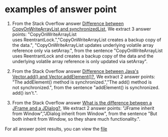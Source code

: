 # examples of answer point

1. From the Stack Overflow answer [Difference between CopyOnWriteArrayList and synchronizedList](https://stackoverflow.com/questions/28979488/difference-between-copyonwritearraylist-and-synchronizedlist), We extract 3 answer points: "CopyOnWriteArrayList uses ReentrantLock.","CopyOnWriteArrayList creates a backup copy of the data.", "CopyOnWriteArrayList updates underlying volatile array reference only  via setArray.", from the sentence "CopyOnWriteArrayList uses ReentrantLock and creates a backup copy of the data and the underlying volatile array reference is only updated via setArray".

2. From the Stack Overflow answer [Difference between Java's Vector.add() and Vector.addElement()?](https://stackoverflow.com/questions/3089969/difference-between-javas-vector-add-and-vector-addelement), We extract 2 answer points: "The addElement() method is synchronized.","The add() method is not synchronized.", from the sentence "addElement() is synchronized. add() isn't.".

3. From the Stack Overflow answer [What is the difference between a JFrame and a JDialog?](https://stackoverflow.com/questions/5552833/what-is-the-difference-between-a-jframe-and-a-jdialog), We extract 2 answer points: "JFrame inherit from Window","JDialog inherit from Window", from the sentence "But both inherit from Window, so they share much functionality.".

For all answer point results, you can view the [file](https://github.com/FudanSELab/API-Element-Comparison/blob/master/question_select/answer_point.xlsx)
